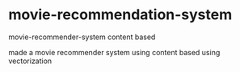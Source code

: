 # movie-recommendation-system
movie-recommender-system content based

made a movie recommender system using content based 
using vectorization 
